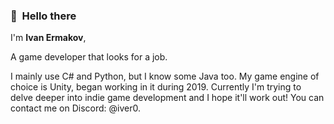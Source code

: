 
### 👋&nbsp;&nbsp;Hello there

I'm **Ivan Ermakov**,

A  game developer that looks for a job.

I mainly use C# and Python, but I know some Java too. My game engine of choice is Unity, began working in it during 2019. Currently I'm trying to delve deeper into indie game development and I hope it'll work out!
You can contact me on Discord: @iver0.
